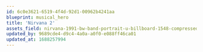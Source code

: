 ```yaml
---
id: 6c0e3621-6519-4f4d-92d1-00962b4241aa
blueprint: musical_hero
title: 'Nirvana 2'
assets_field: nirvana-1991-bw-band-portrait-u-billboard-1548-compressed.jpg
updated_by: 9689cde4-d9c4-4a0a-a0f0-e088ff46ca01
updated_at: 1688257994
---
```

